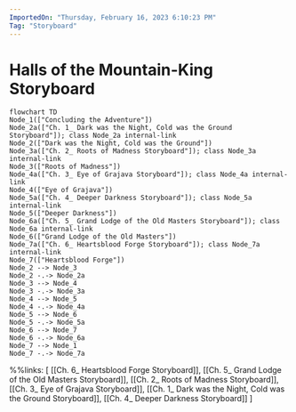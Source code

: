 ```yaml
---
ImportedOn: "Thursday, February 16, 2023 6:10:23 PM"
Tag: "Storyboard"
---
```

# Halls of the Mountain-King Storyboard
```mermaid
flowchart TD
Node_1(["Concluding the Adventure"])
Node_2a(["Ch. 1_ Dark was the Night, Cold was the Ground Storyboard"]); class Node_2a internal-link
Node_2(["Dark was the Night, Cold was the Ground"])
Node_3a(["Ch. 2_ Roots of Madness Storyboard"]); class Node_3a internal-link
Node_3(["Roots of Madness"])
Node_4a(["Ch. 3_ Eye of Grajava Storyboard"]); class Node_4a internal-link
Node_4(["Eye of Grajava"])
Node_5a(["Ch. 4_ Deeper Darkness Storyboard"]); class Node_5a internal-link
Node_5(["Deeper Darkness"])
Node_6a(["Ch. 5_ Grand Lodge of the Old Masters Storyboard"]); class Node_6a internal-link
Node_6(["Grand Lodge of the Old Masters"])
Node_7a(["Ch. 6_ Heartsblood Forge Storyboard"]); class Node_7a internal-link
Node_7(["Heartsblood Forge"])
Node_2 --> Node_3
Node_2 -.-> Node_2a
Node_3 --> Node_4
Node_3 -.-> Node_3a
Node_4 --> Node_5
Node_4 -.-> Node_4a
Node_5 --> Node_6
Node_5 -.-> Node_5a
Node_6 --> Node_7
Node_6 -.-> Node_6a
Node_7 --> Node_1
Node_7 -.-> Node_7a
```
%%links: [ [[Ch. 6_ Heartsblood Forge Storyboard]], [[Ch. 5_ Grand Lodge of the Old Masters Storyboard]], [[Ch. 2_ Roots of Madness Storyboard]], [[Ch. 3_ Eye of Grajava Storyboard]], [[Ch. 1_ Dark was the Night, Cold was the Ground Storyboard]], [[Ch. 4_ Deeper Darkness Storyboard]] ]
